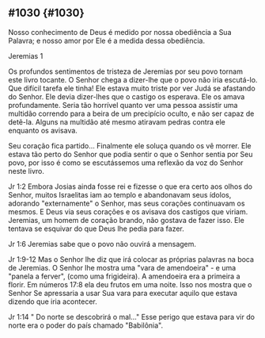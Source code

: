 ## #1030 {#1030}

Nosso conhecimento de Deus é medido por nossa obediência a Sua Palavra; e nosso amor por Ele é a medida dessa obediência.

Jeremias 1

Os profundos sentimentos de tristeza de Jeremias por seu povo tornam este livro tocante. O Senhor chega a dizer-lhe que o povo não iria escutá-lo. Que difícil tarefa ele tinha! Ele estava muito triste por ver Judá se afastando do Senhor. Ele devia dizer-lhes que o castigo os esperava. Ele os amava profundamente. Seria tão horrível quanto ver uma pessoa assistir uma multidão correndo para a beira de um precipício oculto, e não ser capaz de detê-la. Alguns na multidão até mesmo atiravam pedras contra ele enquanto os avisava.

Seu coração fica partido... Finalmente ele soluça quando os vê morrer. Ele estava tão perto do Senhor que podia sentir o que o Senhor sentia por Seu povo, por isso é como se escutássemos uma reflexão da voz do Senhor neste livro.

Jr 1:2 Embora Josias ainda fosse rei e fizesse o que era certo aos olhos do Senhor, muitos Israelitas iam ao templo e abandonavam seus ídolos, adorando &quot;externamente&quot; o Senhor, mas seus corações continuavam os mesmos. E Deus via seus corações e os avisava dos castigos que viriam. Jeremias, um homem de coração brando, não gostava de fazer isso. Ele tentava se esquivar do que Deus lhe pedia para fazer.

Jr 1:6 Jeremias sabe que o povo não ouvirá a mensagem.

Jr 1:9-12 Mas o Senhor lhe diz que irá colocar as próprias palavras na boca de Jeremias. O Senhor lhe mostra uma &quot;vara de amendoeira&quot; - e uma &quot;panela a ferver&quot;, (como uma frigideira). A amendoeira era a primeira a florir. Em números 17:8 ela deu frutos em uma noite. Isso nos mostra que o Senhor Se apressaria a usar Sua vara para executar aquilo que estava dizendo que iria acontecer.

Jr 1:14 &quot; Do norte se descobrirá o mal...&quot; Esse perigo que estava para vir do norte era o poder do país chamado &quot;Babilônia&quot;.
